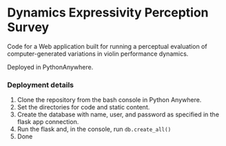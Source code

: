 # Dynamics Expressivity Perception Survey

Code for a Web application built for running a perceptual evaluation of computer-generated variations in violin performance dynamics.

Deployed in PythonAnywhere.

### Deployment details

1. Clone the repository from the bash console in Python Anywhere.
2. Set the directories for code and static content.
3. Create the database with name, user, and password as specified in the flask app connection.
4. Run the flask and, in the console, run `db.create_all()`
5. Done

